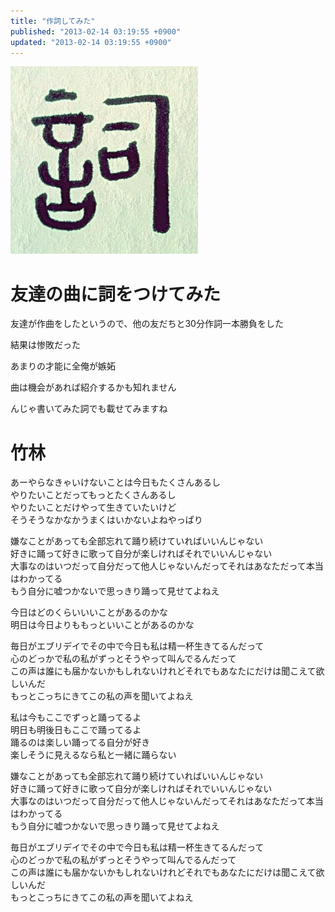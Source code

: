 ```yaml
---
title: "作詞してみた"
published: "2013-02-14 03:19:55 +0900"
updated: "2013-02-14 03:19:55 +0900"
---
```


![](../../../../images/2013/2/13/lyrics-1.jpg)

# 友達の曲に詞をつけてみた

友達が作曲をしたというので、他の友だちと30分作詞一本勝負をした

結果は惨敗だった

あまりの才能に全俺が嫉妬

曲は機会があれば紹介するかも知れません

んじゃ書いてみた詞でも載せてみますね

# 竹林

あーやらなきゃいけないことは今日もたくさんあるし  
やりたいことだってもっとたくさんあるし  
やりたいことだけやって生きていたいけど  
そうそうなかなかうまくはいかないよねやっぱり

嫌なことがあっても全部忘れて踊り続けていればいいんじゃない  
好きに踊って好きに歌って自分が楽しければそれでいいんじゃない  
大事なのはいつだって自分だって他人じゃないんだってそれはあなただって本当はわかってる  
もう自分に嘘つかないで思っきり踊って見せてよねえ

今日はどのくらいいいことがあるのかな  
明日は今日よりももっといいことがあるのかな

毎日がエブリデイでその中で今日も私は精一杯生きてるんだって  
心のどっかで私の私がずっとそうやって叫んでるんだって  
この声は誰にも届かないかもしれないけれどそれでもあなたにだけは聞こえて欲しいんだ  
もっとこっちにきてこの私の声を聞いてよねえ

私は今もここでずっと踊ってるよ  
明日も明後日もここで踊ってるよ  
踊るのは楽しい踊ってる自分が好き  
楽しそうに見えるなら私と一緒に踊らない

嫌なことがあっても全部忘れて踊り続けていればいいんじゃない  
好きに踊って好きに歌って自分が楽しければそれでいいんじゃない  
大事なのはいつだって自分だって他人じゃないんだってそれはあなただって本当はわかってる  
もう自分に嘘つかないで思っきり踊って見せてよねえ

毎日がエブリデイでその中で今日も私は精一杯生きてるんだって  
心のどっかで私の私がずっとそうやって叫んでるんだって  
この声は誰にも届かないかもしれないけれどそれでもあなたにだけは聞こえて欲しいんだ  
もっとこっちにきてこの私の声を聞いてよねえ
